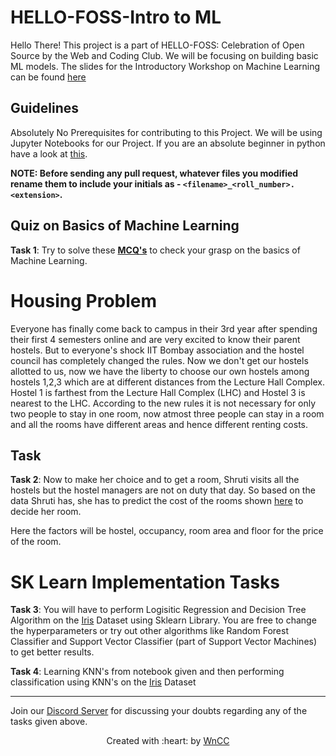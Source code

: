# HELLO-FOSS-Intro to ML
Hello There!
This project is a part of HELLO-FOSS: Celebration of Open Source by the Web and Coding Club. We will be focusing on building basic ML models.
The slides for the Introductory Workshop on Machine Learning can be found <a href = "https://docs.google.com/presentation/d/1UKiMZTcnCOUxNHcBNnSd-n6FCgyZYEldMT--3h0nzok/edit?usp=sharing">here</a>

## Guidelines
Absolutely No Prerequisites for contributing to this Project.
We will be using Jupyter Notebooks for our Project. If you are an absolute beginner in python have a look at [this](https://github.com/wncc/learners-space/tree/master/Python).

**NOTE: Before sending any pull request, whatever files you modified rename them to include your initials as - `<filename>_<roll_number>.<extension>`.**

## Quiz on Basics of Machine Learning

 **Task 1**: Try to solve these [**MCQ's**](MCQ's.md) to check your grasp on the basics of Machine Learning.

# Housing Problem
Everyone has finally come back to campus in their 3rd year after spending their first 4 semesters online and are very excited to know their parent hostels. But to everyone's shock IIT Bombay association and the hostel council has completely changed the rules.
Now we don't get our hostels allotted to us, now we have the liberty to choose our own hostels among hostels 1,2,3 which are at different distances from the Lecture Hall Complex. Hostel 1 is farthest from the Lecture Hall Complex (LHC) and Hostel 3 is nearest to the LHC. According to the new rules it is not necessary for only two people to stay in one room, now atmost three people can stay in a room and all the rooms have different areas and hence different renting costs.


## Task
**Task 2**:  Now to make her choice and to get a room, Shruti visits all the hostels but the hostel managers are not on duty that day. So based on the data Shruti has, she has to predict the cost of the rooms shown [here](Hostel_Linear-Dataset.csv) to decide her room.

Here the factors will be hostel, occupancy, room area and floor for the price of the room.

# SK Learn Implementation Tasks
**Task 3**: You will have to perform Logisitic Regression and Decision Tree Algorithm on the [Iris](iris.csv) Dataset using Sklearn Library. You are free to change the hyperparameters or try out other algorithms like Random Forest Classifier and Support Vector Classifier (part of Support Vector Machines) to get better results. 

**Task 4**: Learning KNN's from notebook given and then performing classification using KNN's on the [Iris](iris.csv) Dataset

***
Join our [Discord Server](https://discord.gg/fHUH46xyGD) for discussing your doubts regarding any of the tasks given above.
<p align="center">Created with :heart: by <a href="https://wncc-iitb.org/">WnCC</a></p>
